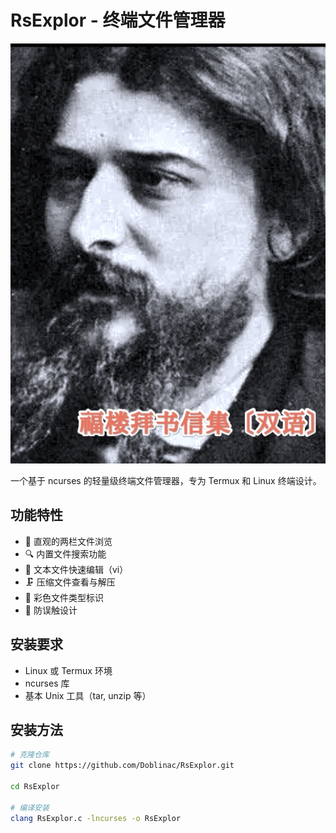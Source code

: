 # RsExplor - 终端文件管理器

![演示截图](./docs/screenshot.png) <!-- 可后续添加 -->

一个基于 ncurses 的轻量级终端文件管理器，专为 Termux 和 Linux 终端设计。

## 功能特性

- 📁 直观的两栏文件浏览
- 🔍 内置文件搜索功能
- 📝 文本文件快速编辑（vi）
- 🗜️ 压缩文件查看与解压
- 🎨 彩色文件类型标识
- 🚦 防误触设计

## 安装要求

- Linux 或 Termux 环境
- ncurses 库
- 基本 Unix 工具（tar, unzip 等）

## 安装方法

```bash
# 克隆仓库
git clone https://github.com/Doblinac/RsExplor.git

cd RsExplor

# 编译安装
clang RsExplor.c -lncurses -o RsExplor
```
